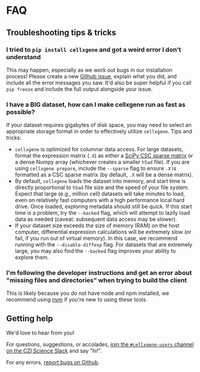 # FAQ

## Troubleshooting tips & tricks

### I tried to `pip install cellxgene` and got a weird error I don't understand

This may happen, especially as we work out bugs in our installation process! Please create a new [Github issue](https://github.com/chanzuckerberg/cellxgene/issues), explain what you did, and include all the error messages you saw. It'd also be super helpful if you call `pip freeze` and include the full output alongside your issue.

### I have a BIG dataset, how can I make cellxgene run as fast as possible?

If your dataset requires gigabytes of disk space, you may need to select an appropriate storage format in order to effectively utilize `cellxgene`. Tips and tricks:

* `cellxgene` is optimized for columnar data access. For large datasets, format the expression matrix \(`.X`\) as either a [SciPy CSC sparse matrix](https://docs.scipy.org/doc/scipy/reference/generated/scipy.sparse.csc_matrix.html) or a dense Numpy array \(whichever creates a smaller `h5ad` file\). If you are using `cellxgene prepare`, include the `--sparse` flag to ensure `.X` is formatted as a CSC sparse matrix \(by default, `.X` will be a dense matrix\).
* By default, `cellxgene` loads the dataset into memory, and start time is directly proportional to `h5ad` file size and the speed of your file system. Expect that large \(e.g., million cell\) datasets will take minutes to load, even on relatively fast computers with a high performance local hard drive. Once loaded, exploring metadata should still be quick. If this start time is a problem, try the `--backed` flag, which will attempt to lazily load data as needed \(caveat: subsequent data access may be slower\).
* If your dataset size exceeds the size of memory \(RAM\) on the host computer, differential expression calculations will be extremely slow \(or fail, if you run out of virtual memory\). In this case, we recommend running with the `--disable-diffexp` flag. For datasets that are extremely large, you may also find the `--backed` flag improves your ability to explore them.

### I'm following the developer instructions and get an error about "missing files and directories” when trying to build the client

This is likely because you do not have node and npm installed, we recommend using [nvm](https://github.com/creationix/nvm) if you're new to using these tools.

## Getting help

We'd love to hear from you!

For questions, suggestions, or accolades, [join the `#cellxgene-users` channel on the CZI Science Slack](https://join-cellxgene-users.herokuapp.com/) and say "hi!".

For any errors, [report bugs on Github](https://github.com/chanzuckerberg/cellxgene/issues).

